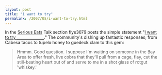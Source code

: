 ```yaml
---
layout: post
title: "i want to try"
permalink: /2007/08/i-want-to-try.html
---
```


<p>In the <a href="http://www.seriouseats.com/">Serious Eats</a> Talk section flye3076 posts the simple statement &quot;<a href="http://www.seriouseats.com/talk/2007/07/i-want-to-try.html">I want to try ______________</a>.&quot; The community's dishing up fantastic responses; from Cabesa tacos to tupelo honey to guedeck clam to this gem:&nbsp; </p>

<blockquote><p>Hmmm. Good question. I suppose I'm waiting on someone in the Bay Area
to offer fresh, live cobra that they'll pull from a cage, flay, cut the
still-beating heart out of and serve to me in a shot glass of rotgut 'whiskey.'</p></blockquote>



